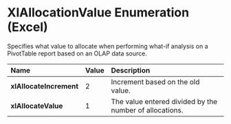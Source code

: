 
# XlAllocationValue Enumeration (Excel)

Specifies what value to allocate when performing what-if analysis on a PivotTable report based on an OLAP data source.



|**Name**|**Value**|**Description**|
|:-----|:-----|:-----|
|**xlAllocateIncrement**|2|Increment based on the old value.|
|**xlAllocateValue**|1|The value entered divided by the number of allocations.|
